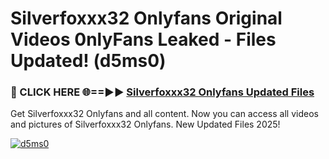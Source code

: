 # Silverfoxxx32 Onlyfans Original Videos 0nlyFans Leaked - Files Updated! (d5ms0)

<h3>🔴 CLICK HERE 🌐==►► <a href="https://tinyurl.com/ms9xzufz" rel="nofollow">Silverfoxxx32 Onlyfans Updated Files</a></h3>

Get Silverfoxxx32 Onlyfans and all content. Now you can access all videos and pictures of Silverfoxxx32 Onlyfans. New Updated Files 2025!

[![d5ms0](https://i.imgur.com/ppqm5kG.gif)](https://tinyurl.com/ms9xzufz)
